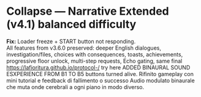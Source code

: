 
# Collapse — Narrative Extended (v4.1) balanced difficulty
**Fix:** Loader freeze + START button not responding.  
All features from v3.6.0 preserved: deeper English dialogues, investigation/files, choices with consequences, toasts, achievements, progressive floor unlock, multi-step requests, Echo gating, same final
https://lafioritura.github.io/protocol-/  try here 
ADDED BINAURAL SOUND ESXPERIENCE FROM B1 TO B5 
buttons turned alive.
Rifinito gameplay con mini tutorial e feedback di fallimento o successo 
Audio modulato binaurale che muta onde cerebrali a ogni piano in modo diverso. 
